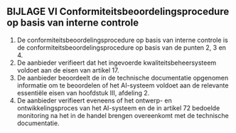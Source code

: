 ## BIJLAGE VI Conformiteitsbeoordelingsprocedure op basis van interne controle

1. De conformiteitsbeoordelingsprocedure op basis van interne controle is de conformiteitsbeoordelingsprocedure op basis van de punten 2, 3 en 4.
2. De aanbieder verifieert dat het ingevoerde kwaliteitsbeheersysteem voldoet aan de eisen van artikel 17.
3. De aanbieder beoordeelt de in de technische documentatie opgenomen informatie om te beoordelen of het AI-systeem voldoet aan de relevante essentiële eisen van hoofdstuk III, afdeling 2.
4. De aanbieder verifieert eveneens of het ontwerp- en ontwikkelingsproces van het AI-systeem en de in artikel 72 bedoelde monitoring na het in de handel brengen overeenkomt met de technische documentatie.
